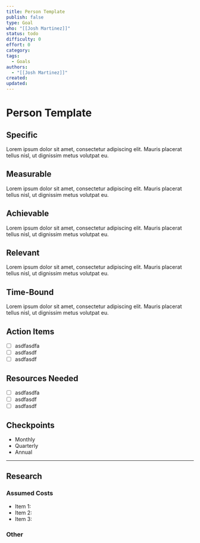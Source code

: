 ```yaml
---
title: Person Template
publish: false
type: Goal
who: "[[Josh Martinez]]"
status: todo
difficulty: 0
effort: 0
category: 
tags:
  - Goals
authors:
  - "[[Josh Martinez]]"
created:
updated:
---
```

# Person Template

## Specific
Lorem ipsum dolor sit amet, consectetur adipiscing elit. Mauris placerat tellus nisl, ut dignissim metus volutpat eu. 

## Measurable
Lorem ipsum dolor sit amet, consectetur adipiscing elit. Mauris placerat tellus nisl, ut dignissim metus volutpat eu. 

## Achievable
Lorem ipsum dolor sit amet, consectetur adipiscing elit. Mauris placerat tellus nisl, ut dignissim metus volutpat eu. 

## Relevant
Lorem ipsum dolor sit amet, consectetur adipiscing elit. Mauris placerat tellus nisl, ut dignissim metus volutpat eu. 

## Time-Bound
Lorem ipsum dolor sit amet, consectetur adipiscing elit. Mauris placerat tellus nisl, ut dignissim metus volutpat eu. 

## Action Items
- [ ] asdfasdfa
- [ ] asdfasdf
- [ ] asdfasdf

## Resources Needed
- [ ] asdfasdfa
- [ ] asdfasdf
- [ ] asdfasdf

## Checkpoints
- Monthly
- Quarterly
- Annual


---

## Research
### Assumed Costs
- Item 1: 
- Item 2:
- Item 3:

### Other
